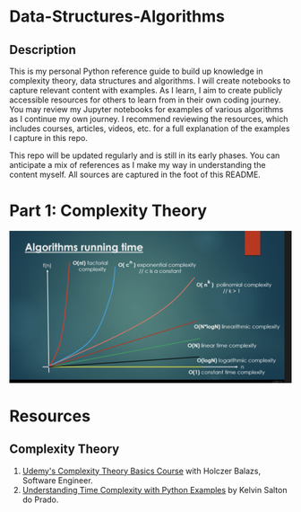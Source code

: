 # Data-Structures-Algorithms

## Description 

This is my personal Python reference guide to build up knowledge in complexity theory, data structures and algorithms. I will create notebooks to capture relevant content with examples. As I learn, I aim to create publicly accessible resources for others to learn from in their own coding journey. You may review my Jupyter notebooks for examples of various algorithms as I continue my own journey. I recommend reviewing the resources, which includes courses, articles, videos, etc. for a full explanation of the examples I capture in this repo.

This repo will be updated regularly and is still in its early phases. You can anticipate a mix of references as I make my way in understanding the content myself. All sources are captured in the foot of this README.


# Part 1: Complexity Theory


![algorithms-running-time](./Images/algorithms-running-time.png)

# Resources
## Complexity Theory
1. [Udemy's Complexity Theory Basics Course](https://www.udemy.com/course/complexity-theory-basics/learn/lecture/5978588#overview) with Holczer Balazs, Software Engineer.
2. [Understanding Time Complexity with Python Examples](https://towardsdatascience.com/understanding-time-complexity-with-python-examples-2bda6e8158a7) by Kelvin Salton do Prado.

